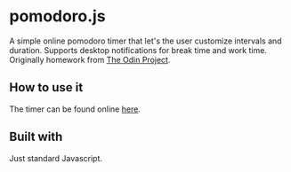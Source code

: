 # pomodoro.js
A simple online pomodoro timer that let's the user customize intervals and duration. Supports desktop notifications for break time and work time. Originally homework from [The Odin Project](https://www.theodinproject.com/courses/web-development-101/lessons/pairing-project). 

## How to use it
The timer can be found online [here](https://vilsl.github.io/odinproject-pomodoro/).

## Built with
Just standard Javascript.

